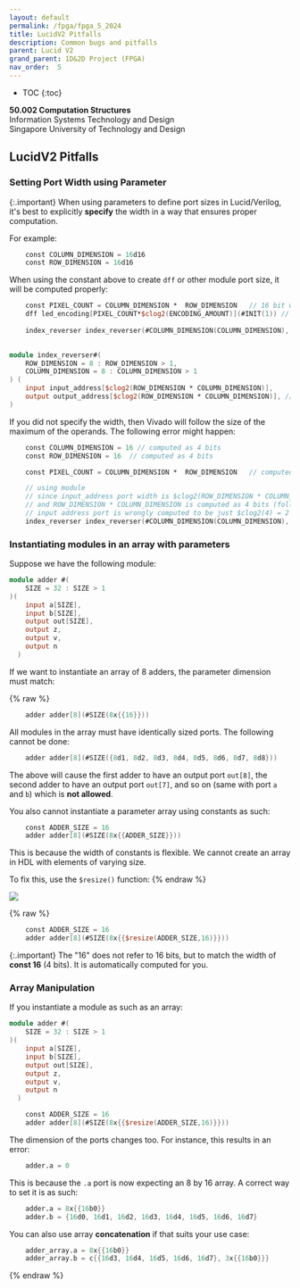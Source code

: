 ```yaml
---
layout: default
permalink: /fpga/fpga_5_2024
title: LucidV2 Pitfalls
description: Common bugs and pitfalls
parent: Lucid V2
grand_parent: 1D&2D Project (FPGA)
nav_order:  5
---
```



* TOC
{:toc}

**50.002 Computation Structures**
<br>
Information Systems Technology and Design
<br>
Singapore University of Technology and Design


## LucidV2 Pitfalls

### Setting Port Width using Parameter

{:.important}
When using parameters to define port sizes in Lucid/Verilog, it's best to explicitly **specify** the width in a way that ensures proper computation.

For example:

```verilog
    const COLUMN_DIMENSION = 16d16 
    const ROW_DIMENSION = 16d16 
```

When using the constant above to create `dff` or other module port size, it will be computed properly:

```verilog
    const PIXEL_COUNT = COLUMN_DIMENSION *  ROW_DIMENSION   // 16 bit width 
    dff led_encoding[PIXEL_COUNT*$clog2(ENCODING_AMOUNT)](#INIT(1)) // PIXEL_COUNT is computed properly 
    
    index_reverser index_reverser(#COLUMN_DIMENSION(COLUMN_DIMENSION), #COLUMN_DIMENSION(ROW_DIMENSION)) // correct port is created
    
```

```verilog
module index_reverser#(
    ROW_DIMENSION = 8 : ROW_DIMENSION > 1, 
    COLUMN_DIMENSION = 8 : COLUMN_DIMENSION > 1
) (
    input input_address[$clog2(ROW_DIMENSION * COLUMN_DIMENSION)], 
    output output_address[$clog2(ROW_DIMENSION * COLUMN_DIMENSION)], // port width is proper
) 
``` 

If you did <span class="orange-bold">not</span> specify the width, then Vivado will follow the size of the maximum of the operands. The following error might happen:

```verilog
    const COLUMN_DIMENSION = 16 // computed as 4 bits
    const ROW_DIMENSION = 16  // computed as 4 bits 

    const PIXEL_COUNT = COLUMN_DIMENSION *  ROW_DIMENSION   // computed as 4 bits, not enough to hold 256 

    // using module 
    // since input_address port width is $clog2(ROW_DIMENSION * COLUMN_DIMENSION), 
    // and ROW_DIMENSION * COLUMN_DIMENSION is computed as 4 bits (following the max of the two operands),
    // input address port is wrongly computed to be just $clog2(4) = 2 bits wide 
    index_reverser index_reverser(#COLUMN_DIMENSION(COLUMN_DIMENSION), #COLUMN_DIMENSION(ROW_DIMENSION)) 
```


### Instantiating modules in an array with parameters

Suppose we have the following module:

```verilog
module adder #(
    SIZE = 32 : SIZE > 1
)(
    input a[SIZE],
    input b[SIZE],
    output out[SIZE],
    output z,
    output v,
    output n
  )
```

If we want to instantiate an array of 8 adders, the parameter dimension must match:


{% raw %}

```verilog
    adder adder[8](#SIZE(8x{{16}}))
```


All modules in the array must have <span class="orange-bold">identically</span> sized ports. The following cannot be done:

```verilog
    adder adder[8](#SIZE({8d1, 8d2, 8d3, 8d4, 8d5, 8d6, 8d7, 8d8}))
```

The above will cause the first adder to have an output port `out[8]`, the second adder to have an output port `out[7]`, and so on (same with port `a` and `b`) which is **not allowed**. 

You also cannot instantiate a parameter array using constants as such:


```verilog
    const ADDER_SIZE = 16
    adder adder[8](#SIZE(8x{{ADDER_SIZE}}))
```

This is because the width of constants is flexible. We <span class="orange-bold">cannot</span> create an array in HDL with elements of varying size.  

To fix this, use the `$resize()` function:
{% endraw %}

<img src="{{ site.baseurl }}/docs/FPGA/Lucid V2/images/fpga_5_2024/2025-01-31-07-40-57.png"  class="center_seventy"/>

{% raw %}
```verilog
    const ADDER_SIZE = 16
    adder adder[8](#SIZE(8x{{$resize(ADDER_SIZE,16)}}))
```

{:.important}
The "16" does not refer to 16 bits, but to match the width of **const 16** (4 bits). It is automatically computed for you.


### Array Manipulation 

If you instantiate a module as such as an array:
```verilog
module adder #(
    SIZE = 32 : SIZE > 1
)(
    input a[SIZE],
    input b[SIZE],
    output out[SIZE],
    output z,
    output v,
    output n
  )
```


```verilog
    const ADDER_SIZE = 16
    adder adder[8](#SIZE(8x{{$resize(ADDER_SIZE,16)}}))
```

The dimension of the ports changes too. For instance, this results in an error:

```verilog
    adder.a = 0
```

This is because the `.a` port is now expecting an 8 by 16 array. A correct way to set it is as such:

```verilog
    adder.a = 8x{{16b0}}
    adder.b = {16d0, 16d1, 16d2, 16d3, 16d4, 16d5, 16d6, 16d7}
```

You can also use array **concatenation** if that suits your use case:

```verilog
    adder_array.a = 8x{{16b0}}
    adder_array.b = c{{16d3, 16d4, 16d5, 16d6, 16d7}, 3x{{16b0}}}
```
{% endraw %}



